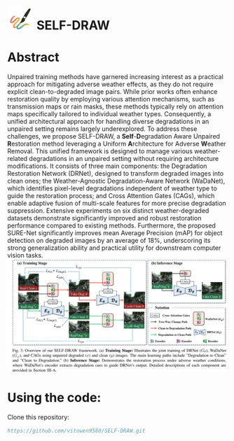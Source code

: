 # <img src="image/SELF-DRAW1.png" alt="icon" width="60"/> SELF-DRAW

# Abstract
Unpaired training methods have garnered increasing interest as a practical approach for mitigating adverse weather effects, as they do not require explicit clean-to-degraded image pairs. While prior works often enhance restoration quality by employing various attention mechanisms, such as transmission maps or rain masks, these methods typically rely on attention maps specifically tailored to individual weather types. Consequently, a unified architectural approach for handling diverse degradations in an unpaired setting remains largely underexplored. To address these challenges, we propose SELF-DRAW, a **Self**-**D**egradation Aware Unpaired **R**estoration method leveraging a Uniform **A**rchitecture for Adverse **W**eather Removal. This unified framework is designed to manage various weather-related degradations in an unpaired setting without requiring architecture modifications. It consists of three main components: the Degradation Restoration Network (DRNet), designed to transform degraded images into clean ones; the Weather-Agnostic Degradation-Aware Network (WaDaNet), which identifies pixel-level degradations independent of weather type to guide the restoration process; and Cross Attention Gates (CAGs), which enable adaptive fusion of multi-scale features for more precise degradation suppression. Extensive experiments on six distinct weather-degraded datasets demonstrate significantly improved and robust restoration performance compared to existing methods. Furthermore, the proposed SURE-Net significantly improves mean Average Precision (mAP) for object detection on degraded images by an average of 18%, underscoring its strong generalization ability and practical utility for downstream computer vision tasks.
<img src="image/Fig3.JPG" alt="icon"/>


# Using the code:
Clone this repository:
```bib
https://github.com/vitowen9580/SELF-DRAW.git
